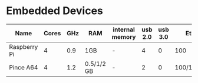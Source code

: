 # Embedded Devices

|Name           |Cores  | GHz   |RAM  |internal memory  |usb 2.0    | usb 3.0 |Ethernet   |Display  |GPIO   |Architecture |Price|
|---------------|-------|-------|-----|-----------------|-----------|---------|-----------|---------|-------|-------------|-----|
|Raspberry Pi   |4      |0.9    |1GB  |-                |4          |0        |100        |HDMI     |40 Pins|ARM          |~25$ |
|Pince A64      |4      |1.2    |0.5/1/2 GB|-           |2          |0        |100/1000/1000|4k HDMI|40 Pins|ARM     |~15/19/29$|
